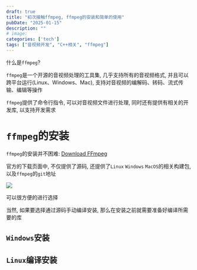 ```yaml
---
draft: true
title: "初次接触ffmpeg, ffmpeg的安装和简单的使用"
pubDate: "2025-01-15"
description: ""
# image: 
categories: ['tech']
tags: ["音视频开发", "C++相关", "ffmpeg"]
---
```


什么是`ffmpeg`?

`ffmpeg`是一个开源的音视频处理的工具集, 几乎支持所有的音视频格式, 并且可以跨平台运行(Linux、Windows、Mac), 支持对音视频的编解码、转码、流式传输、编辑等操作

`ffmpeg`提供了命令行指令, 可以对音视频文件进行处理, 同时还有提供有相关的开发库, 以支持开发需求

# `ffmpeg`的安装

`ffmpeg`的安装并不困难: [Download FFmpeg](https://www.ffmpeg.org/download.html)

官方的下载页面中, 不仅提供了源码, 还提供了`Linux` `Windows` `MacOS`的相关构建包, 以及`ffmpeg`的`git`地址

![](https://dxyt-july-image.oss-cn-beijing.aliyuncs.com/202501151922601.webp)

可以很方便的进行选择

当然, 如果要选择通过源码手动编译安装, 那么在安装之前就需要准备好编译所需要的库

## `Windows`安装



## `Linux`编译安装
